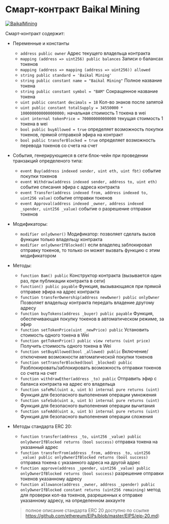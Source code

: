 # Смарт-контракт Baikal Mining

[![BaikalMining](https://baikal-mining.io/img/bam/logo_dark.png)](https://baikal-mining.io/img/bam/logo_dark.png)

Смарт-контракт содержит:

  - Переменные и константы
    - `address public owner` Адрес текущего владельца контракта
    - `mapping (address => uint256) public balances` Записи о балансах токенов
    - `mapping (address => mapping (address => uint256)) allowed`
    - `string public standard = 'Baikal Mining'`
    - `string public constant name = "Baikal Mining"` Полное название токена
    - `string public constant symbol = "BAM"` Сокращенное название токена
    - `uint public constant decimals = 18` Кол-во знаков после запятой
    - `uint public constant totalSupply = 34550000 * 1000000000000000000;` начальная стоимость 1 токена в wei
    - `uint internal tokenPrice = 700000000000000` текущая стоимость 1 токена в wei
    - `bool public buyAllowed = true` определяет возможность покупки токенов, прямой отправкой эфира на контракт
    - `bool public transferBlocked = true` определяет возможность перевода токенов со счета на счет
  
  - События, генерирующиеся в сети блок-чейн при проведении транзакций определеного типа:
    - `event Buy(address indexed sender, uint eth, uint fbt)` событие покупки токенов
    - `event Withdraw(address indexed sender, address to, uint eth)` событие списания эфира с адреса контракта
    - `event Transfer(address indexed from, address indexed to, uint256 value)` событие отправки токенов
    - `event Approval(address indexed _owner, address indexed _spender, uint256 _value)` событие о разрешение отправки токенов

  - Модификаторы:
    - `modifier onlyOwner()` Модификатор: позволяет сделать вызов функции только владельцу контракта
    - `modifier onlyOwnerIfBlocked()` если владелец заблокировал отправку токенов, то только он может вызвать функцию с этим модификатором

  - Методы:
    - `function Bam() public` Конструктор контракта (вызывается один раз, при публикации контракта в сети)
    - `function() public payable` Функция, вызывающаяся при прямой отправке эфира на адрес контракта
    - `function transferOwnership(address newOwner) public onlyOwner` Позволяет владельцу контракта передать владение другому адресу
    - `function buyTokens(address _buyer) public payable` Функция, обеспечивающая покупку токенов в автоматическом режиме, за эфир
    - `function setTokenPrice(uint _newPrice) public` Установить стоимость одного токена в Wei
    - `function getTokenPrice() public view returns (uint price)` Получить стоимость одного токена в Wei
    - `function setBuyAllowed(bool _allowed) public` Включение/отключение возможности автоматической покупки токенов
    - `function setTransferBlocked(bool _blocked) public` Разблокировать/заблокировать возможность отправки токенов со счета на счет
    - `function withdrawEther(address _to) public` Отправить эфир с баланса контракта на адрес его владельца
    - `function safeMul(uint a, uint b) internal pure returns (uint)` Функция для безопасного выполенения операции умножения
    - `function safeSub(uint a, uint b) internal pure returns (uint)` Функция для безопасного выполенения операции вычитания
    - `function safeAdd(uint a, uint b) internal pure returns (uint)` Функция для безопасного выполенения операции сложения

  - Методы стандарта ERC 20:
    - `function transfer(address _to, uint256 _value) public onlyOwnerIfBlocked returns (bool success)` отправка токена на указанный адрес
    - `function transferFrom(address _from, address _to, uint256 _value) public onlyOwnerIfBlocked returns (bool success)` отправка токена с указанного адреса на другой адрес
    - `function approve(address _spender, uint256 _value) public onlyOwnerIfBlocked returns (bool success)` разрешение отправки токенов указанному адресу
    - `function allowance(address _owner, address _spender) public onlyOwnerIfBlocked constant returns (uint256 remaining)` метод для проверки кол-ва токенов, разрешенных к отправке указанному адресу, на определенном аккаунте
    
    > полное описание стандарта ERC 20 доступно по ссылке https://github.com/ethereum/EIPs/blob/master/EIPS/eip-20.md)
